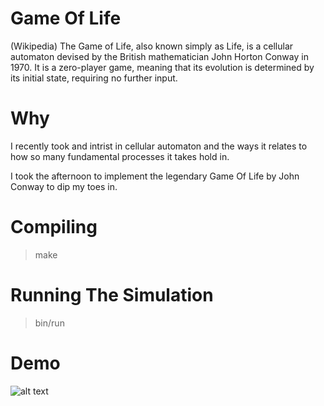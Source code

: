 # Game Of Life
(Wikipedia)
The Game of Life, also known simply as Life, is a cellular automaton devised by the British mathematician John Horton Conway in 1970. It is a zero-player game, meaning that its evolution is determined by its initial state, requiring no further input. 

# Why
I recently took and intrist in cellular automaton and the ways it relates to how so many fundamental processes it takes hold in.

I took the afternoon to implement the legendary Game Of Life by John Conway to dip my toes in.

# Compiling 

> make

# Running The Simulation

> bin/run

# Demo 
![alt text](https://github.com/ScottXTra/GameOfLife/blob/master/gameOfLife.gif)



